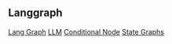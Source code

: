 ## Langgraph

[Lang Graph](https://medium.com/ai-agents/langgraph-for-beginners-basics-f8efe7c8acce)
[LLM](https://medium.com/ai-agents/langgraph-for-beginners-part-2-call-llm-ef193772dd17)
[Conditional Node](https://medium.com/ai-agents/langgraph-for-beginners-part-3-conditional-edges-16a3aaad9f31)
[State Graphs](https://medium.com/ai-agents/langgraph-for-beginners-part-4-stategraph-794004555369)
